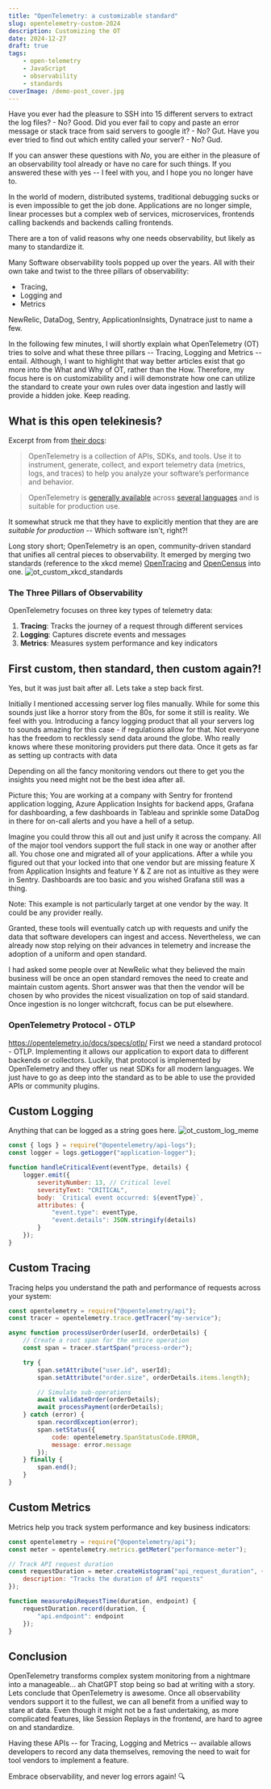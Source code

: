```yaml
---
title: "OpenTelemetry: a customizable standard"
slug: opentelemetry-custom-2024
description: Customizing the OT
date: 2024-12-27
draft: true
tags:
    - open-telemetry
    - JavaScript
    - observability
    - standards
coverImage: /demo-post_cover.jpg
---
```


Have you ever had the pleasure to SSH into 15 different servers to extract the log files? - No? Good.
Did you ever fail to copy and paste an error message or stack trace from said servers to google it? - No? Gut.
Have you ever tried to find out which entity called your server? - No? Gud.

If you can answer these questions with _No_, you are either in the pleasure of an observability tool already or have no care for such things.
If you answered these with yes -- I feel with you, and I hope you no longer have to.

In the world of modern, distributed systems, traditional debugging sucks or is even impossible to get the job done. Applications are no longer simple, linear processes but a complex web of services, microservices, frontends calling backends and backends calling frontends.

There are a ton of valid reasons why one needs observability, but likely as many to standardize it.

Many Software observability tools popped up over the years. All with their own take and twist to the three pillars of observability:

-   Tracing,
-   Logging and
-   Metrics

NewRelic, DataDog, Sentry, ApplicationInsights, Dynatrace just to name a few.

In the following few minutes, I will shortly explain what OpenTelemetry (OT) tries to solve and what these three pillars -- Tracing, Logging and Metrics -- entail.
Although, I want to highlight that way better articles exist that go more into the What and Why of OT, rather than the How.
Therefore, my focus here is on customizability and i will demonstrate how one can utilize the standard to create your own rules over data ingestion and lastly will provide a hidden joke. Keep reading.

## What is this open telekinesis?

Excerpt from from [their docs](https://opentelemetry.io/):

> OpenTelemetry is a collection of APIs, SDKs, and tools. Use it to instrument, generate, collect, and export telemetry data (metrics, logs, and traces) to help you analyze your software’s performance and behavior.

> OpenTelemetry is [generally available](https://opentelemetry.io/status/) across [several languages](https://opentelemetry.io/docs/languages/) and is suitable for production use.

It somewhat struck me that they have to explicitly mention that they are are _suitable for production_ -- Which software isn't, right?!

Long story short; OpenTelemetry is an open, community-driven standard that unifies all central pieces to observability. It emerged by merging two standards (reference to the xkcd meme) [OpenTracing](https://opentracing.io/) and [OpenCensus](https://opencensus.io/) into one.
![ot_custom_xkcd_standards](/images/ot_custom_xkqc_standards.png)

### The Three Pillars of Observability

OpenTelemetry focuses on three key types of telemetry data:

1. **Tracing**: Tracks the journey of a request through different services
2. **Logging**: Captures discrete events and messages
3. **Metrics**: Measures system performance and key indicators

## First custom, then standard, then custom again?!

Yes, but it was just bait after all. Lets take a step back first.

Initially I mentioned accessing server log files manually. While for some this sounds just like a horror story from the 80s, for some it still is reality. We feel with you. Introducing a fancy logging product that all your servers log to sounds amazing for this case - if regulations allow for that. Not everyone has the freedom to recklessly send data around the globe. Who really knows where these monitoring providers put there data. Once it gets as far as setting up contracts with data

Depending on all the fancy monitoring vendors out there to get you the insights you need might not be the best idea after all.

Picture this; You are working at a company with Sentry for frontend application logging, Azure Application Insights for backend apps, Grafana for dashboarding, a few dashboards in Tableau and sprinkle some DataDog in there for on-call alerts and you have a hell of a setup.

Imagine you could throw this all out and just unify it across the company. All of the major tool vendors support the full stack in one way or another after all. You chose one and migrated all of your applications. After a while you figured out that your locked into that one vendor but are missing feature X from Application Insights and feature Y & Z are not as intuitive as they were in Sentry. Dashboards are too basic and you wished Grafana still was a thing.

Note: This example is not particularly target at one vendor by the way. It could be any provider really.

Granted, these tools will eventually catch up with requests and unify the data that software developers can ingest and access. Nevertheless, we can already now stop relying on their advances in telemetry and increase the adoption of a uniform and open standard.

I had asked some people over at NewRelic what they believed the main business will be once an open standard removes the need to create and maintain custom agents.
Short answer was that then the vendor will be chosen by who provides the nicest visualization on top of said standard. Once ingestion is no longer witchcraft, focus can be put elsewhere.

### OpenTelemetry Protocol - OTLP

https://opentelemetry.io/docs/specs/otlp/
First we need a standard protocol - OTLP. Implementing it allows our application to export data to different backends or collectors. Luckily, that protocol is implemented by OpenTelemetry and they offer us neat SDKs for all modern languages.
We just have to go as deep into the standard as to be able to use the provided APIs or community plugins.

## Custom Logging

Anything that can be logged as a string goes here.
![ot_custom_log_meme](/images/ot_custom_log_meme.png)

```js
const { logs } = require("@opentelemetry/api-logs");
const logger = logs.getLogger("application-logger");

function handleCriticalEvent(eventType, details) {
    logger.emit({
        severityNumber: 13, // Critical level
        severityText: "CRITICAL",
        body: `Critical event occurred: ${eventType}`,
        attributes: {
            "event.type": eventType,
            "event.details": JSON.stringify(details)
        }
    });
}
```

## Custom Tracing

Tracing helps you understand the path and performance of requests across your system:

```js
const opentelemetry = require("@opentelemetry/api");
const tracer = opentelemetry.trace.getTracer("my-service");

async function processUserOrder(userId, orderDetails) {
    // Create a root span for the entire operation
    const span = tracer.startSpan("process-order");

    try {
        span.setAttribute("user.id", userId);
        span.setAttribute("order.size", orderDetails.items.length);

        // Simulate sub-operations
        await validateOrder(orderDetails);
        await processPayment(orderDetails);
    } catch (error) {
        span.recordException(error);
        span.setStatus({
            code: opentelemetry.SpanStatusCode.ERROR,
            message: error.message
        });
    } finally {
        span.end();
    }
}
```

## Custom Metrics

Metrics help you track system performance and key business indicators:

```js
const opentelemetry = require("@opentelemetry/api");
const meter = opentelemetry.metrics.getMeter("performance-meter");

// Track API request duration
const requestDuration = meter.createHistogram("api_request_duration", {
    description: "Tracks the duration of API requests"
});

function measureApiRequestTime(duration, endpoint) {
    requestDuration.record(duration, {
        "api.endpoint": endpoint
    });
}
```

## Conclusion

OpenTelemetry transforms complex system monitoring from a nightmare into a manageable... ah ChatGPT stop being so bad at writing with a story.
Lets conclude that OpenTelemetry is awesome. Once all observability vendors support it to the fullest, we can all benefit from a unified way to stare at data.
Even though it might not be a fast undertaking, as more complicated features, like Session Replays in the frontend, are hard to agree on and standardize.

Having these APIs -- for Tracing, Logging and Metrics -- available allows developers to record any data themselves, removing the need to wait for tool vendors to implement a feature.

Embrace observability, and never log errors again! 🔍
